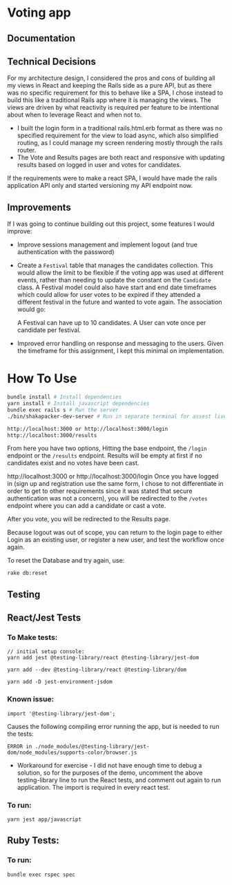 # Voting app

## Documentation

## Technical Decisions

For my architecture design, I considered the pros and cons of building all my views in React and keeping the Rails side as a pure API, but as there was no specific requirement for this to behave like a SPA, I chose instead to build this like a traditional Rails app where it is managing the views. The views are driven by what reactivity is required per feature to be intentional about when to leverage React and when not to.

- I built the login form in a traditional rails.html.erb format as there was no specified requirement for the view to load async, which also simplified routing, as I could manage my screen rendering mostly through the rails router.
- The Vote and Results pages are both react and responsive with updating results based on logged in user and votes for candidates.

If the requirements were to make a react SPA, I would have made the rails application API only and started versioning my API endpoint now.

## Improvements

If I was going to continue building out this project, some features I would improve:

- Improve sessions management and implement logout (and true authentication with the password)

- Create a `Festival` table that manages the candidates collection. This would allow the limit to be flexible if the voting app was used at different events, rather than needing to update the constant on the `Candidate` class. A Festival model could also have start and end date timeframes which could allow for user votes to be expired if they attended a different festival in the future and wanted to vote again. The association would go:

  A Festival can have up to 10 candidates. A User can vote once per candidate per festival.

- Improved error handling on response and messaging to the users. Given the timeframe for this assignment, I kept this minimal on implementation.

# How To Use

```sh
bundle install # Install dependencies
yarn install # Install javascript dependencies
bundle exec rails s # Run the server
./bin/shakapacker-dev-server # Run in separate terminal for assest live reloading

http://localhost:3000 or http://localhost:3000/login
http://localhost:3000/results

```

From here you have two options, Hitting the base endpoint, the `/login` endpoint or the `/results` endpoint. Results will be empty at first if no candidates exist and no votes have been cast.

http://localhost:3000 or http://localhost:3000/login
Once you have logged in (sign up and registration use the same form, I chose to not differentiate in order to get to other requirements since it was stated that secure authentication was not a concern), you will be redirected to the `/votes` endpoint where you can add a candidate or cast a vote.

After you vote, you will be redirected to the Results page.

Because logout was out of scope, you can return to the login page to either Login as an existing user, or register a new user, and test the workflow once again.

To reset the Database and try again, use:

```
rake db:reset
```

## Testing

## React/Jest Tests

### To Make tests:

```
// initial setup console:
yarn add jest @testing-library/react @testing-library/jest-dom

yarn add --dev @testing-library/react @testing-library/dom

yarn add -D jest-environment-jsdom
```

### Known issue:

`import '@testing-library/jest-dom';`

Causes the following compiling error running the app, but is needed to run the tests:

`ERROR in ./node_modules/@testing-library/jest-dom/node_modules/supports-color/browser.js`

- Workaround for exercise - I did not have enough time to debug a solution, so for the purposes of the demo, uncomment the above testing-library line to run the React tests, and comment out again to run application. The import is required in every react test.

### To run:

`yarn jest app/javascript`

## Ruby Tests:

### To run:

`bundle exec rspec spec`
